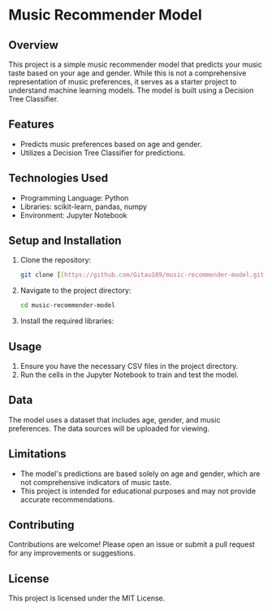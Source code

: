 
# Music Recommender Model

## Overview
This project is a simple music recommender model that predicts your music taste based on your age and gender. While this is not a comprehensive representation of music preferences, it serves as a starter project to understand machine learning models. The model is built using a Decision Tree Classifier.

## Features
- Predicts music preferences based on age and gender.
- Utilizes a Decision Tree Classifier for predictions.

## Technologies Used
- Programming Language: Python
- Libraries: scikit-learn, pandas, numpy
- Environment: Jupyter Notebook

## Setup and Installation
1. Clone the repository:
   ```bash
   git clone [[https://github.com/Gitau189/music-recommender-model.git](https://github.com/Gitau189/music-recommender-model)](https://github.com/Gitau189/music-recommender-model)
   ```
2. Navigate to the project directory:
   ```bash
   cd music-recommender-model
   ```
3. Install the required libraries:


## Usage
1. Ensure you have the necessary CSV files in the project directory.
2. Run the cells in the Jupyter Notebook to train and test the model.

## Data
The model uses a dataset that includes age, gender, and music preferences. The data sources will be uploaded for viewing.



## Limitations
- The model's predictions are based solely on age and gender, which are not comprehensive indicators of music taste.
- This project is intended for educational purposes and may not provide accurate recommendations.

## Contributing
Contributions are welcome! Please open an issue or submit a pull request for any improvements or suggestions.

## License
This project is licensed under the MIT License.

